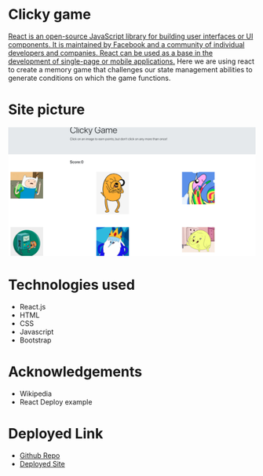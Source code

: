 # Clicky game
[React is an open-source JavaScript library for building user interfaces or UI components. It is maintained by Facebook and a community of individual developers and companies. React can be used as a base in the development of single-page or mobile applications.](https://en.wikipedia.org/wiki/React_(web_framework)) Here we are using react to create a memory game that challenges our state management abilities to generate conditions on which the game functions. 

# Site picture
![pages](assets/page.png)

# Technologies used
* React.js
* HTML
* CSS
* Javascript
* Bootstrap

# Acknowledgements
* Wikipedia
* React Deploy example

# Deployed Link
* [Github Repo](https://github.com/Kionling/clickgame2)
* [Deployed Site](https://kionling.github.io/clickgame2/)

